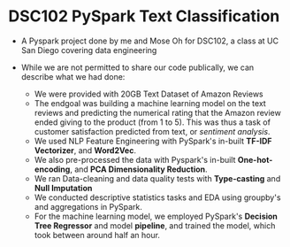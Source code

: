 # DSC102 PySpark Text Classification

* A Pyspark project done by me and Mose Oh for DSC102, a class at UC San Diego covering data engineering

* While we are not permitted to share our code publically, we can describe what we had done:
    * We were provided with 20GB Text Dataset of Amazon Reviews
    * The endgoal was building a machine learning model on the text reviews and predicting the numerical rating that the Amazon review ended giving to the product (from 1 to 5). This was thus a task of customer satisfaction predicted from text, or *sentiment analysis*.
    * We used NLP Feature Engineering with PySpark's in-built **TF-IDF Vectorizer**, and **Word2Vec**.
    * We also pre-processed the data with Pyspark's in-built **One-hot-encoding**, and **PCA Dimensionality Reduction**.
    * We ran Data-cleaning and data quality tests with **Type-casting** and **Null Imputation**
    * We conducted descriptive statistics tasks and EDA using groupby's and aggregations in PySpark.
    * For the machine learning model, we employed PySpark's **Decision Tree Regressor** and model **pipeline**, and trained the model, which took between around half an hour.
